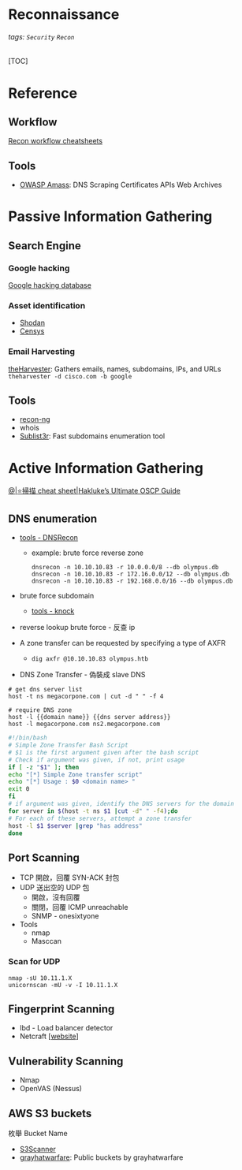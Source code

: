 # Reconnaissance
###### tags: `Security` `Recon`
[TOC]

# Reference
## Workflow
[Recon workflow cheatsheets](https://pentester.land/cheatsheets/2019/03/25/compilation-of-recon-workflows.html#osint-domain-name-by-thegelios)

## Tools
* [OWASP Amass](https://github.com/OWASP/Amass): DNS Scraping Certificates APIs Web Archives

# Passive Information Gathering

## Search Engine
### Google hacking
[Google hacking database](https://www.exploit-db.com/google-hacking-database)

### Asset identification
* [Shodan](https://www.shodan.io/)
* [Censys](https://censys.io/)

### Email Harvesting
[theHarvester](https://github.com/laramies/theHarvester): Gathers emails, names, subdomains, IPs, and URLs
`theharvester -d cisco.com -b google`

## Tools
* [recon-ng](https://github.com/lanmaster53/recon-ng)
* whois
* [Sublist3r](https://github.com/aboul3la/Sublist3r): Fast subdomains enumeration tool

# Active Information Gathering

[@|⭐掃描 cheat sheet|Hakluke’s Ultimate OSCP Guide](https://medium.com/@hakluke/haklukes-ultimate-oscp-guide-part-3-practical-hacking-tips-and-tricks-c38486f5fc97)

## DNS enumeration
* [tools - DNSRecon](https://github.com/darkoperator/dnsrecon)
    * example: brute force reverse zone
        ```
        dnsrecon -n 10.10.10.83 -r 10.0.0.0/8 --db olympus.db
        dnsrecon -n 10.10.10.83 -r 172.16.0.0/12 --db olympus.db
        dnsrecon -n 10.10.10.83 -r 192.168.0.0/16 --db olympus.db
        ```

* brute force subdomain
    * [tools - knock](https://github.com/guelfoweb/knock)
* reverse lookup brute force - 反查 ip

* A zone transfer can be requested by specifying a type of AXFR
    * `dig axfr @10.10.10.83 olympus.htb`
    
* DNS Zone Transfer - 偽裝成 slave DNS
```
# get dns server list
host -t ns megacorpone.com | cut -d " " -f 4

# require DNS zone
host -l {{domain name}} {{dns server address}}
host -l megacorpone.com ns2.megacorpone.com
```
``` BASH
#!/bin/bash
# Simple Zone Transfer Bash Script
# $1 is the first argument given after the bash script
# Check if argument was given, if not, print usage
if [ -z "$1" ]; then
echo "[*] Simple Zone transfer script"
echo "[*] Usage : $0 <domain name> "
exit 0
fi
# if argument was given, identify the DNS servers for the domain
for server in $(host -t ns $1 |cut -d" " -f4);do
# For each of these servers, attempt a zone transfer
host -l $1 $server |grep "has address"
done
```


## Port Scanning
* TCP
    開啟，回覆 SYN-ACK 封包
* UDP
    送出空的 UDP 包
    * 開啟，沒有回覆
    * 關閉，回覆 ICMP unreachable
    * SNMP - onesixtyone
* Tools
    * nmap
    * Masccan
### Scan for UDP
```
nmap -sU 10.11.1.X
unicornscan -mU -v -I 10.11.1.X
```

## Fingerprint Scanning
* lbd - Load balancer detector
* Netcraft [[website]](https://toolbar.netcraft.com/site_report?url=wildfoo.tw)

## Vulnerability Scanning
+ Nmap
+ OpenVAS (Nessus)

## AWS S3 buckets
枚舉 Bucket Name
 * [S3Scanner](https://github.com/sa7mon/S3Scanner)
 * [grayhatwarfare](https://buckets.grayhatwarfare.com/): Public buckets by grayhatwarfare

